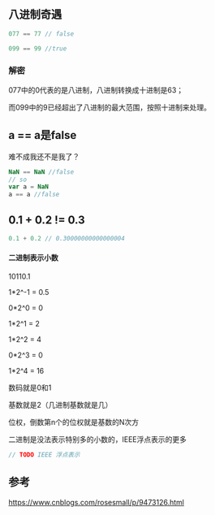 ## 八进制奇遇

```javascript
077 == 77 // false

099 == 99 //true
```

### 解密

077中的0代表的是八进制，八进制转换成十进制是63；

而099中的9已经超出了八进制的最大范围，按照十进制来处理。



## a == a是false

难不成我还不是我了？

```javascript
NaN == NaN //false
// so
var a = NaN
a == a //false
```





## 0.1 + 0.2 != 0.3

```javascript
0.1 + 0.2 // 0.30000000000000004
```

#### 二进制表示小数

10110.1

1*2^-1 = 0.5

0*2^0 = 0

1*2^1 = 2

1*2^2 = 4

0*2^3 = 0

1*2^4 = 16



数码就是0和1

基数就是2（几进制基数就是几）

位权，倒数第n个的位权就是基数的N次方



二进制是没法表示特别多的小数的，IEEE浮点表示的更多



```javascript
// TODO IEEE 浮点表示
```



## 参考

https://www.cnblogs.com/rosesmall/p/9473126.html